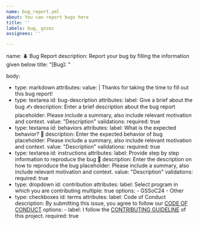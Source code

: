 ```yaml
---
name: bug_report.yml
about: You can report bugs here
title: ''
labels: bug, gssoc
assignees: ''

---
```


name: 🪲 Bug Report 
description: Report your bug by filling the information given below
title: "[Bug]: "

body:
  - type: markdown
    attributes:
      value: |
        Thanks for taking the time to fill out this bug report!
  - type: textarea
    id: bug-description
    attributes:
      label: Give a brief about the bug ✍️
      description: Enter a brief description about the bug report
      placeholder: Please include a summary, also include relevant motivation and context.
      value: "Description"
    validations:
      required: true
  - type: textarea
    id: behaviors
    attributes:
      label: What is the expected behavior? 🤔
      description: Enter the expected behavior of bug
      placeholder: Please include a summary, also include relevant motivation and context.
      value: "Description"
    validations:
      required: true
  - type: textarea
    id: instructions
    attributes:
      label: Provide step by step information to reproduce the bug 📄
      description: Enter the description on how to reproduce the bug
      placeholder: Please include a summary, also include relevant motivation and context.
      value: "Description"
    validations:
      required: true
  - type: dropdown
    id: contribution
    attributes:
      label: Select program in which you are contributing
      multiple: true
      options:
        - GSSoC24
        - Other
  - type: checkboxes
    id: terms
    attributes:
      label: Code of Conduct
      description: By submitting this issue, you agree to follow our [CODE OF CONDUCT](https://github.com/GameSphere-MultiPlayer/Community-Page/blob/main/.github/CODE_OF_CONDUCT.md)
      options:
        - label: I follow the [CONTRIBUTING GUIDELINE](https://github.com/GameSphere-MultiPlayer/Community-Page/blob/main/.github/CONTRIBUTING_GUIDELINE.md) of this project.
          required: true
